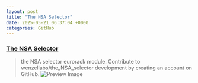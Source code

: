 ```yaml
---
layout: post
title: "The NSA Selector"
date: 2025-05-21 06:37:04 +0000
categories: GitHub
---
```


### [The NSA Selector](https://github.com/wenzellabs/the_NSA_selector)

> the NSA selector eurorack module. Contribute to wenzellabs/the_NSA_selector development by creating an account on GitHub.
![Preview Image](https://opengraph.githubassets.com/09c413573cc3d66387b4acb1281ace3c1b016a9d3d13ed4d167163575158404c/wenzellabs/the_NSA_selector)

